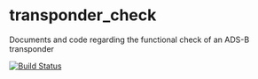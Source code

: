 # transponder_check
Documents and code regarding the functional check of an ADS-B transponder

[![Build Status](https://travis-ci.org/roeles/transponder_check.svg?branch=master)](https://travis-ci.org/roeles/transponder_check)
